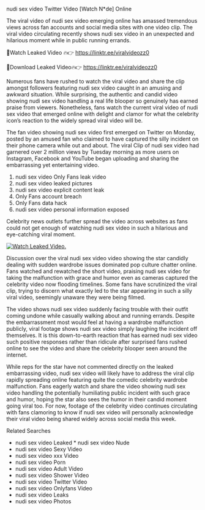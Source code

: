 ﻿nudi sex video Twitter Video [Watch N*de] Online

The viral video of ﻿nudi sex video emerging online has amassed tremendous views across fan accounts and social media sites with one video clip. The viral video circulating recently shows ﻿nudi sex video in an unexpected and hilarious moment while in public running errands. 

🔴Watch Leaked Video 🔥👉  https://linktr.ee/viralvideozz0 

🔴Download Leaked Video🔥👉  https://linktr.ee/viralvideozz0 

Numerous fans have rushed to watch the viral video and share the clip amongst followers featuring ﻿nudi sex video caught in an amusing and awkward situation. While surprising, the authentic and candid video showing ﻿nudi sex video handling a real life blooper so genuinely has earned praise from viewers. Nonetheless, fans watch the current viral video of ﻿nudi sex video that emerged online with delight and clamor for what the celebrity icon’s reaction to the widely spread viral video will be.

The fan video showing ﻿nudi sex video first emerged on Twitter on Monday, posted by an amused fan who claimed to have captured the silly incident on their phone camera while out and about. The viral Clip of ﻿nudi sex video had garnered over 2 million views by Tuesday morning as more users on Instagram, Facebook and YouTube began uploading and sharing the embarrassing yet entertaining video. 

1. ﻿nudi sex video Only Fans leak video
2. ﻿nudi sex video leaked pictures
3. ﻿nudi sex video explicit content leak
4. Only Fans account breach
5. Only Fans data hack
6. ﻿nudi sex video personal information exposed

Celebrity news outlets further spread the video across websites as fans could not get enough of watching ﻿nudi sex video in such a hilarious and eye-catching viral moment. 

[![Watch Leaked Video.](https://miro.medium.com/v2/resize:fit:828/format:webp/1*cilzJN44JGOrTw9NJCrNHA.gif "Watch Leaked Video")](https://linktr.ee/viralvideozz0)

Discussion over the viral ﻿nudi sex video video showing the star candidly dealing with sudden wardrobe issues dominated pop culture chatter online. Fans watched and rewatched the short video, praising ﻿nudi sex video for taking the malfunction with grace and humor even as cameras captured the celebrity video now flooding timelines. Some fans have scrutinized the viral clip, trying to discern what exactly led to the star appearing in such a silly viral video, seemingly unaware they were being filmed.

The video shows ﻿nudi sex video suddenly facing trouble with their outfit coming undone while casually walking about and running errands. Despite the embarrassment most would feel at having a wardrobe malfunction publicly, viral footage shows ﻿nudi sex video simply laughing the incident off themselves. It is this down-to-earth reaction that has earned ﻿nudi sex video such positive responses rather than ridicule after surprised fans rushed online to see the video and share the celebrity blooper seen around the internet.  

While reps for the star have not commented directly on the leaked embarrassing video, ﻿nudi sex video will likely have to address the viral clip rapidly spreading online featuring quite the comedic celebrity wardrobe malfunction. Fans eagerly watch and share the video showing ﻿nudi sex video handling the potentially humiliating public incident with such grace and humor, hoping the star also sees the humor in their candid moment going viral too. For now, footage of the celebrity video continues circulating with fans clamoring to know if ﻿nudi sex video will personally acknowledge their viral video being shared widely across social media this week.

Related Searches
* ﻿nudi sex video Leaked
﻿* nudi sex video Nude
* ﻿nudi sex video Sexy Video
* ﻿nudi sex video xxx Video
* ﻿nudi sex video Porn
* ﻿nudi sex video Adult Video
* ﻿nudi sex video Shower Video
* ﻿nudi sex video Twitter Video
* ﻿nudi sex video Onlyfans Video
* ﻿nudi sex video Leaks
* ﻿nudi sex video Photos